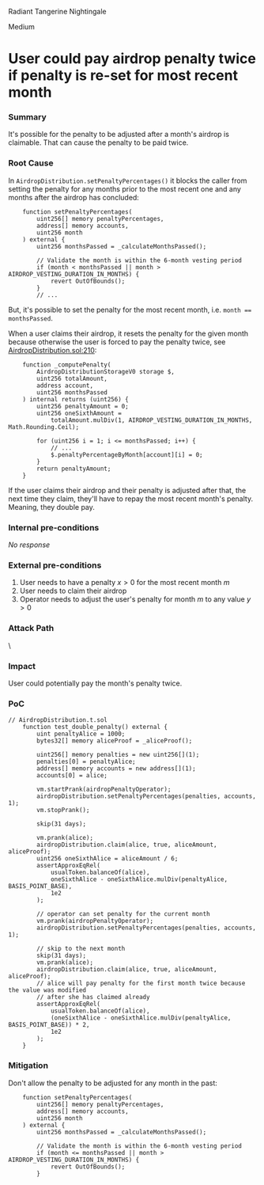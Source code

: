 Radiant Tangerine Nightingale

Medium

# User could pay airdrop penalty twice if penalty is re-set for most recent month

### Summary

It's possible for the penalty to be adjusted after a month's airdrop is claimable. That can cause the penalty to be paid twice.

### Root Cause

In `AirdropDistribution.setPenaltyPercentages()` it blocks the caller from setting the penalty for any months prior to the most recent one and any months after the airdrop has concluded:

```sol
    function setPenaltyPercentages(
        uint256[] memory penaltyPercentages,
        address[] memory accounts,
        uint256 month
    ) external {
        uint256 monthsPassed = _calculateMonthsPassed();

        // Validate the month is within the 6-month vesting period
        if (month < monthsPassed || month > AIRDROP_VESTING_DURATION_IN_MONTHS) {
            revert OutOfBounds();
        }
        // ...
```

But, it's possible to set the penalty for the most recent month, i.e. `month == monthsPassed`.

When a user claims their airdrop, it resets the penalty for the given month because otherwise the user is forced to pay the penalty twice, see [AirdropDistribution.sol:210](https://github.com/sherlock-audit/2024-10-usual-labs-v1/blob/main/pegasus/packages/solidity/src/airdrop/AirdropDistribution.sol#L210):

```sol
    function _computePenalty(
        AirdropDistributionStorageV0 storage $,
        uint256 totalAmount,
        address account,
        uint256 monthsPassed
    ) internal returns (uint256) {
        uint256 penaltyAmount = 0;
        uint256 oneSixthAmount =
            totalAmount.mulDiv(1, AIRDROP_VESTING_DURATION_IN_MONTHS, Math.Rounding.Ceil);

        for (uint256 i = 1; i <= monthsPassed; i++) {
            // ...
            $.penaltyPercentageByMonth[account][i] = 0;
        }
        return penaltyAmount;
    }
```

If the user claims their airdrop and their penalty is adjusted after that, the next time they claim, they'll have to repay the most recent month's penalty. Meaning, they double pay.


### Internal pre-conditions

_No response_

### External pre-conditions

1. User needs to have a penalty $x > 0$ for the most recent month $m$
2. User needs to claim their airdrop
3. Operator needs to adjust the user's penalty for month $m$ to any value $y > 0$

### Attack Path

\

### Impact

User could potentially pay the month's penalty twice.

### PoC

```sol
// AirdropDistribution.t.sol
    function test_double_penalty() external {
        uint penaltyAlice = 1000;
        bytes32[] memory aliceProof = _aliceProof();

        uint256[] memory penalties = new uint256[](1);
        penalties[0] = penaltyAlice;
        address[] memory accounts = new address[](1);
        accounts[0] = alice;

        vm.startPrank(airdropPenaltyOperator);
        airdropDistribution.setPenaltyPercentages(penalties, accounts, 1);
        vm.stopPrank();

        skip(31 days);

        vm.prank(alice);
        airdropDistribution.claim(alice, true, aliceAmount, aliceProof);
        uint256 oneSixthAlice = aliceAmount / 6;
        assertApproxEqRel(
            usualToken.balanceOf(alice),
            oneSixthAlice - oneSixthAlice.mulDiv(penaltyAlice, BASIS_POINT_BASE),
            1e2
        );

        // operator can set penalty for the current month
        vm.prank(airdropPenaltyOperator);
        airdropDistribution.setPenaltyPercentages(penalties, accounts, 1);

        // skip to the next month
        skip(31 days); 
        vm.prank(alice);
        airdropDistribution.claim(alice, true, aliceAmount, aliceProof);
        // alice will pay penalty for the first month twice because the value was modified
        // after she has claimed already
        assertApproxEqRel(
            usualToken.balanceOf(alice),
            (oneSixthAlice - oneSixthAlice.mulDiv(penaltyAlice, BASIS_POINT_BASE)) * 2,
            1e2
        );
    }
```

### Mitigation

Don't allow the penalty to be adjusted for any month in the past:

```sol
    function setPenaltyPercentages(
        uint256[] memory penaltyPercentages,
        address[] memory accounts,
        uint256 month
    ) external {
        uint256 monthsPassed = _calculateMonthsPassed();

        // Validate the month is within the 6-month vesting period
        if (month <= monthsPassed || month > AIRDROP_VESTING_DURATION_IN_MONTHS) {
            revert OutOfBounds();
        }
```